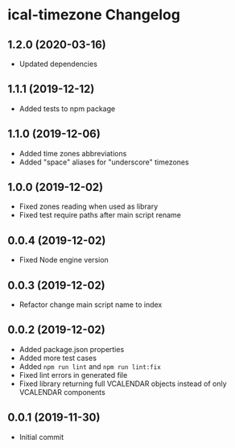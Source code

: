 # ical-timezone Changelog

## 1.2.0 (2020-03-16)

-  Updated dependencies

## 1.1.1 (2019-12-12)

-   Added tests to npm package

## 1.1.0 (2019-12-06)

-   Added time zones abbreviations
-   Added "space" aliases for "underscore" timezones

## 1.0.0 (2019-12-02)

-   Fixed zones reading when used as library
-   Fixed test require paths after main script rename

## 0.0.4 (2019-12-02)

-   Fixed Node engine version

## 0.0.3 (2019-12-02)

-   Refactor change main script name to index

## 0.0.2 (2019-12-02)

-   Added package.json properties
-   Added more test cases
-   Added `npm run lint` and `npm run lint:fix`
-   Fixed lint errors in generated file
-   Fixed library returning full VCALENDAR objects instead of only VCALENDAR components

## 0.0.1 (2019-11-30)

-   Initial commit
